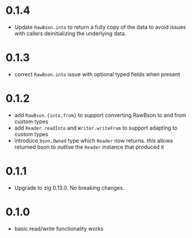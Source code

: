 # 0.1.4

* Update `RawBson.into` to return a fully copy of the data to avoid issues with callers deinitializing the underlying data.

# 0.1.3

* correct `RawBson.into` issue with optional typed fields when present

# 0.1.2

* add `RawBson.{into,from}` to support converting RawBson to and from custom types
* add `Reader.readInto` and `Writer.writeFrom` to support adapting to custom types
* introduce `bson.Owned` type which `Reader` now returns. this allows returned bson to outlive the `Reader` instance that produced it

# 0.1.1

* Upgrade to zig 0.13.0. No breaking changes.

# 0.1.0

* basic read/write functionality works
